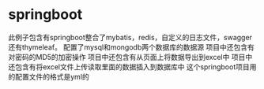 # springboot
此例子包含有springboot整合了mybatis，redis，自定义的日志文件，swagger还有thymeleaf。
配置了mysql和mongodb两个数据库的数据源
项目中还包含有对密码的MD5的加密操作
项目中还包含有从页面上将数据导出到excel中
项目中还包含有将excel文件上传读取里面的数据插入到数据库中
这个springboot项目用的配置文件的格式是yml的
